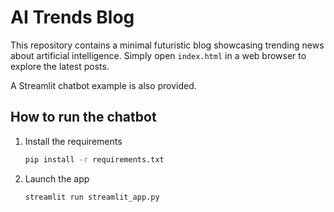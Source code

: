 # AI Trends Blog

This repository contains a minimal futuristic blog showcasing trending news about artificial intelligence. Simply open `index.html` in a web browser to explore the latest posts.

A Streamlit chatbot example is also provided.

## How to run the chatbot

1. Install the requirements

   ```bash
   pip install -r requirements.txt
   ```

2. Launch the app

   ```bash
   streamlit run streamlit_app.py
   ```
